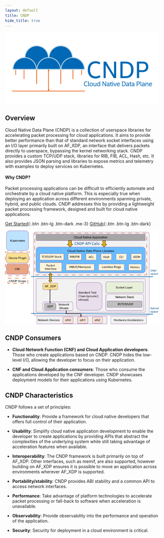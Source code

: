 ```yaml
---
layout: default
title: CNDP
hide_title: true
---
```


<div class="row">
 <div class="col text-center">
  <img class="img-fluid" src="/assets/images/CNDP_logo.png" alt="CNDP">
 </div>
</div>

<div class="row mb-4">
 <div class="col" markdown="1">

## Overview

Cloud Native Data Plane (CNDP) is a collection of userspace libraries for accelerating packet
processing for cloud applications. It aims to provide better performance than that of standard
network socket interfaces using an I/O layer primarily built on AF_XDP, an interface that
delivers packets directly to userspace, bypassing the kernel networking stack. CNDP provides
a custom TCP/UDP stack, libraries for RIB, FIB, ACL, Hash, etc. It also provides JSON parsing
and libraries to expose metrics and telemetry with examples to deploy services on Kubernetes.

#### Why CNDP?

Packet processing applications can be difficult to efficiently automate and orchestrate by a cloud
native platform. This is especially true when deploying an application across different environments
spanning private, hybrid, and public clouds. CNDP addresses this by providing a lightweight packet
processing framework, designed and built for cloud native applications.

[Get Started](/doc/){:.btn .btn-lg .btn-dark .me-3}
[GitHub](https://github.com/CloudNativeDataPlane/cndp){:.btn .btn-lg .btn-dark}

 </div>

 <div class="col-lg">
  <img class="img-fluid" src="/assets/images/overview.png" alt="Overview">
 </div>
</div>


<div class="row">
 <div class="col" markdown="1">

## CNDP Consumers

* **Cloud Network Function (CNF) and Cloud Application developers**: Those who create applications
  based on CNDP. CNDP hides the low-level I/O, allowing the developer to focus on their
  application.

* **CNF and Cloud Application consumers**: Those who consume the applications developed by the CNF
  developer. CNDP showcases deployment models for their applications using Kubernetes.

## CNDP Characteristics

CNDP follows a set of principles:

* **Functionality**: Provide a framework for cloud native developers that offers full control of
  their application.

* **Usability**: Simplify cloud native application development to enable the developer to create
  applications by providing APIs that abstract the complexities of the underlying system while
  still taking advantage of acceleration features when available.

* **Interoperability**: The CNDP framework is built primarily on top of AF_XDP. Other interfaces,
  such as memif, are also supported, however building on AF_XDP ensures it is possible to move
  an application across environments wherever AF_XDP is supported.

* **Portability/stability**: CNDP provides ABI stability and a common API to access network
  interfaces.

* **Performance**: Take advantage of platform technologies to accelerate packet processing or
  fall-back to software when acceleration is unavailable.

* **Observability**: Provide observability into the performance and operation of the application.

* **Security**: Security for deployment in a cloud environment is critical.

 </div>
</div>
